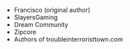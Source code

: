 - Francisco (original author)
- SlayersGaming
- Dream Community
- Zipcore
- Authors of troubleinterroristtown.com